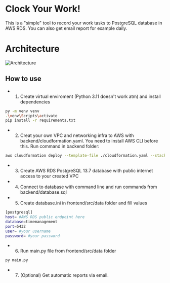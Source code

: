 # Clock Your Work!
This is a "simple" tool to record your work tasks to PostgreSQL database in AWS RDS. You can also get email report for example daily.

# Architecture

![Architecture](https://imgur.com/a/ZcFV77Y)

## How to use
* 1. Create virtual enviroment (Python 3.11 doesn't work atm) and install dependencies
```bash
py -m venv venv
.\venv\Scripts\activate
pip install -r requirements.txt
```
* 2. Creat your own VPC and networking infra to AWS with backend/cloudformation.yaml. You need to install AWS CLI before this. Run command in backend folder:
```bash
aws cloudformation deploy --template-file ./cloudformation.yaml --stack-name timemanagament-vpcstack
```

* 3. Create AWS RDS PostgreSQL 13.7 database with public internet access to your created VPC

* 4. Connect to database with command line and run commands from backend/database.sql

* 5. Create database.ini in frontend/src/data folder and fill values
```bash
[postgresql]
host= #AWS RDS public endpoint here
database=timemanagement
port=5432
user= #your username
password= #your password
```

* 6. Run main.py file from frontend/src/data folder
```bash
py main.py
```

* 7. (Optional) Get automatic reports via email. 